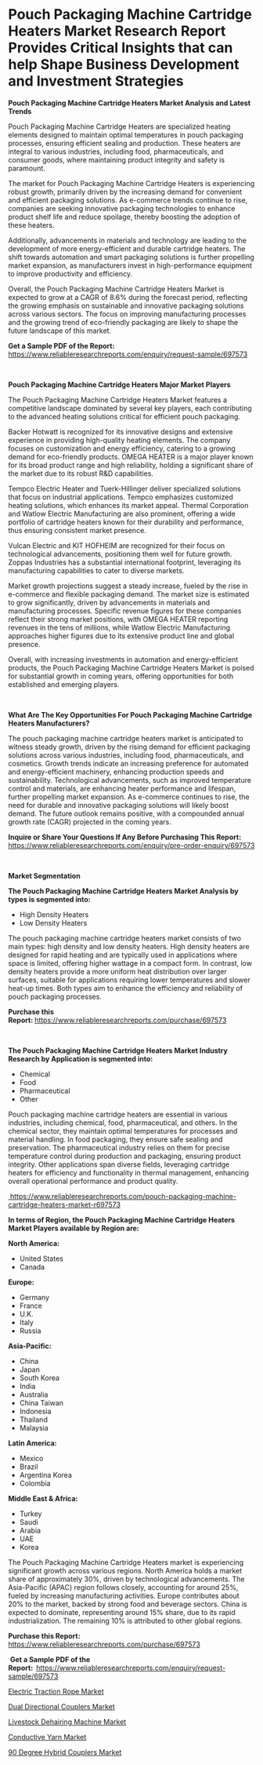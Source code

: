 <p><h1>Pouch Packaging Machine Cartridge Heaters Market Research Report Provides Critical Insights that can help Shape Business Development and Investment Strategies</h1></p><p><strong>Pouch Packaging Machine Cartridge Heaters Market Analysis and Latest Trends</strong></p>
<p><p>Pouch Packaging Machine Cartridge Heaters are specialized heating elements designed to maintain optimal temperatures in pouch packaging processes, ensuring efficient sealing and production. These heaters are integral to various industries, including food, pharmaceuticals, and consumer goods, where maintaining product integrity and safety is paramount.</p><p>The market for Pouch Packaging Machine Cartridge Heaters is experiencing robust growth, primarily driven by the increasing demand for convenient and efficient packaging solutions. As e-commerce trends continue to rise, companies are seeking innovative packaging technologies to enhance product shelf life and reduce spoilage, thereby boosting the adoption of these heaters.</p><p>Additionally, advancements in materials and technology are leading to the development of more energy-efficient and durable cartridge heaters. The shift towards automation and smart packaging solutions is further propelling market expansion, as manufacturers invest in high-performance equipment to improve productivity and efficiency.</p><p>Overall, the Pouch Packaging Machine Cartridge Heaters Market is expected to grow at a CAGR of 8.6% during the forecast period, reflecting the growing emphasis on sustainable and innovative packaging solutions across various sectors. The focus on improving manufacturing processes and the growing trend of eco-friendly packaging are likely to shape the future landscape of this market.</p></p>
<p><strong>Get a Sample PDF of the Report:&nbsp;</strong> <a href="https://www.reliableresearchreports.com/enquiry/request-sample/697573?utm_campaign=4&utm_medium=2&utm_source=Github&utm_content=ia&utm_term=29092024&utm_id=pouch-packaging-machine-cartridge-heaters">https://www.reliableresearchreports.com/enquiry/request-sample/697573</a></p>
<p>&nbsp;</p>
<p><strong>Pouch Packaging Machine Cartridge Heaters Major Market Players</strong></p>
<p><p>The Pouch Packaging Machine Cartridge Heaters Market features a competitive landscape dominated by several key players, each contributing to the advanced heating solutions critical for efficient pouch packaging.</p><p>Backer Hotwatt is recognized for its innovative designs and extensive experience in providing high-quality heating elements. The company focuses on customization and energy efficiency, catering to a growing demand for eco-friendly products. OMEGA HEATER is a major player known for its broad product range and high reliability, holding a significant share of the market due to its robust R&D capabilities.</p><p>Tempco Electric Heater and Tuerk-Hillinger deliver specialized solutions that focus on industrial applications. Tempco emphasizes customized heating solutions, which enhances its market appeal. Thermal Corporation and Watlow Electric Manufacturing are also prominent, offering a wide portfolio of cartridge heaters known for their durability and performance, thus ensuring consistent market presence.</p><p>Vulcan Electric and KIT HOFHEIM are recognized for their focus on technological advancements, positioning them well for future growth. Zoppas Industries has a substantial international footprint, leveraging its manufacturing capabilities to cater to diverse markets.</p><p>Market growth projections suggest a steady increase, fueled by the rise in e-commerce and flexible packaging demand. The market size is estimated to grow significantly, driven by advancements in materials and manufacturing processes. Specific revenue figures for these companies reflect their strong market positions, with OMEGA HEATER reporting revenues in the tens of millions, while Watlow Electric Manufacturing approaches higher figures due to its extensive product line and global presence.</p><p>Overall, with increasing investments in automation and energy-efficient products, the Pouch Packaging Machine Cartridge Heaters Market is poised for substantial growth in coming years, offering opportunities for both established and emerging players.</p></p>
<p>&nbsp;</p>
<p><strong>What Are The Key Opportunities For Pouch Packaging Machine Cartridge Heaters Manufacturers?</strong></p>
<p><p>The pouch packaging machine cartridge heaters market is anticipated to witness steady growth, driven by the rising demand for efficient packaging solutions across various industries, including food, pharmaceuticals, and cosmetics. Growth trends indicate an increasing preference for automated and energy-efficient machinery, enhancing production speeds and sustainability. Technological advancements, such as improved temperature control and materials, are enhancing heater performance and lifespan, further propelling market expansion. As e-commerce continues to rise, the need for durable and innovative packaging solutions will likely boost demand. The future outlook remains positive, with a compounded annual growth rate (CAGR) projected in the coming years.</p></p>
<p><strong>Inquire or Share Your Questions If Any Before Purchasing This Report:</strong> <a href="https://www.reliableresearchreports.com/enquiry/pre-order-enquiry/697573?utm_campaign=4&utm_medium=2&utm_source=Github&utm_content=ia&utm_term=29092024&utm_id=pouch-packaging-machine-cartridge-heaters">https://www.reliableresearchreports.com/enquiry/pre-order-enquiry/697573</a></p>
<p>&nbsp;</p>
<p><strong>Market Segmentation</strong></p>
<p><strong>The Pouch Packaging Machine Cartridge Heaters Market Analysis by types is segmented into:</strong></p>
<p><ul><li>High Density Heaters</li><li>Low Density Heaters</li></ul></p>
<p><p>The pouch packaging machine cartridge heaters market consists of two main types: high density and low density heaters. High density heaters are designed for rapid heating and are typically used in applications where space is limited, offering higher wattage in a compact form. In contrast, low density heaters provide a more uniform heat distribution over larger surfaces, suitable for applications requiring lower temperatures and slower heat-up times. Both types aim to enhance the efficiency and reliability of pouch packaging processes.</p></p>
<p><strong>Purchase this Report:&nbsp;</strong><a href="https://www.reliableresearchreports.com/purchase/697573?utm_campaign=4&utm_medium=2&utm_source=Github&utm_content=ia&utm_term=29092024&utm_id=pouch-packaging-machine-cartridge-heaters">https://www.reliableresearchreports.com/purchase/697573</a></p>
<p>&nbsp;</p>
<p><strong>The Pouch Packaging Machine Cartridge Heaters Market Industry Research by Application is segmented into:</strong></p>
<p><ul><li>Chemical</li><li>Food</li><li>Pharmaceutical</li><li>Other</li></ul></p>
<p><p>Pouch packaging machine cartridge heaters are essential in various industries, including chemical, food, pharmaceutical, and others. In the chemical sector, they maintain optimal temperatures for processes and material handling. In food packaging, they ensure safe sealing and preservation. The pharmaceutical industry relies on them for precise temperature control during production and packaging, ensuring product integrity. Other applications span diverse fields, leveraging cartridge heaters for efficiency and functionality in thermal management, enhancing overall operational performance and product quality.</p></p>
<p><a href="https://www.reliableresearchreports.com/pouch-packaging-machine-cartridge-heaters-market-r697573?utm_campaign=4&utm_medium=2&utm_source=Github&utm_content=ia&utm_term=29092024&utm_id=pouch-packaging-machine-cartridge-heaters">&nbsp;https://www.reliableresearchreports.com/pouch-packaging-machine-cartridge-heaters-market-r697573</a></p>
<p><strong>In terms of Region, the Pouch Packaging Machine Cartridge Heaters Market Players available by Region are:</strong></p>
<p>
    <p> <strong> North America: </strong>
        <ul>
            <li>United States</li>
            <li>Canada</li>
        </ul>
        </p> 
    <p> <strong> Europe: </strong>
        <ul>
            <li>Germany</li>
            <li>France</li>
            <li>U.K.</li>
            <li>Italy</li>
            <li>Russia</li>
        </ul>
        </p> 
    <p> <strong> Asia-Pacific: </strong>
        <ul>
            <li>China</li>
            <li>Japan</li>
            <li>South Korea</li>
            <li>India</li>
            <li>Australia</li>
            <li>China Taiwan</li>
            <li>Indonesia</li>
            <li>Thailand</li>
            <li>Malaysia</li>
        </ul>
        </p> 
    <p> <strong> Latin America: </strong>
        <ul>
            <li>Mexico</li>
            <li>Brazil</li>
            <li>Argentina Korea</li>
            <li>Colombia</li>
        </ul>
        </p> 
    <p> <strong> Middle East & Africa: </strong>
        <ul>
            <li>Turkey</li>
            <li>Saudi</li>
            <li>Arabia</li>
            <li>UAE</li>
            <li>Korea</li>
        </ul>
    </p>
    </p>
<p><p>The Pouch Packaging Machine Cartridge Heaters market is experiencing significant growth across various regions. North America holds a market share of approximately 30%, driven by technological advancements. The Asia-Pacific (APAC) region follows closely, accounting for around 25%, fueled by increasing manufacturing activities. Europe contributes about 20% to the market, backed by strong food and beverage sectors. China is expected to dominate, representing around 15% share, due to its rapid industrialization. The remaining 10% is attributed to other global regions.</p></p>
<p><strong>Purchase this Report: </strong><a href="https://www.reliableresearchreports.com/purchase/697573?utm_campaign=4&utm_medium=2&utm_source=Github&utm_content=ia&utm_term=29092024&utm_id=pouch-packaging-machine-cartridge-heaters">https://www.reliableresearchreports.com/purchase/697573</a></p>
<p>&nbsp;<strong>Get a Sample PDF of the Report:&nbsp;&nbsp;</strong><a href="https://www.reliableresearchreports.com/enquiry/request-sample/697573?utm_campaign=4&utm_medium=2&utm_source=Github&utm_content=ia&utm_term=29092024&utm_id=pouch-packaging-machine-cartridge-heaters">https://www.reliableresearchreports.com/enquiry/request-sample/697573</a></p>
<p><strong></strong></p>
<p><p><a href="https://github.com/HeatherFernandez476/Market-Research-Report-List-1/blob/main/electric-traction-rope-market.md?utm_campaign=4&utm_medium=2&utm_source=Github&utm_content=ia&utm_term=29092024&utm_id=pouch-packaging-machine-cartridge-heaters">Electric Traction Rope Market</a></p><p><a href="https://issuu.com/reportprime-2/docs/dual-directional-couplers-market-si_748af25d088e3e?utm_campaign=4&utm_medium=2&utm_source=Github&utm_content=ia&utm_term=29092024&utm_id=pouch-packaging-machine-cartridge-heaters">Dual Directional Couplers Market</a></p><p><a href="https://github.com/kathiestrine5ty/Market-Research-Report-List-1/blob/main/livestock-dehairing-machine-market.md?utm_campaign=4&utm_medium=2&utm_source=Github&utm_content=ia&utm_term=29092024&utm_id=pouch-packaging-machine-cartridge-heaters">Livestock Dehairing Machine Market</a></p><p><a href="https://www.linkedin.com/pulse/conductive-yarn-market-revolution-2024-2031-trends-6kygc?utm_campaign=4&utm_medium=2&utm_source=Github&utm_content=ia&utm_term=29092024&utm_id=pouch-packaging-machine-cartridge-heaters">Conductive Yarn Market</a></p><p><a href="https://issuu.com/reportprime-2/docs/90-degree-hybrid-couplers-market-si_343ea189613b8e?utm_campaign=4&utm_medium=2&utm_source=Github&utm_content=ia&utm_term=29092024&utm_id=pouch-packaging-machine-cartridge-heaters">90 Degree Hybrid Couplers Market</a></p></p>